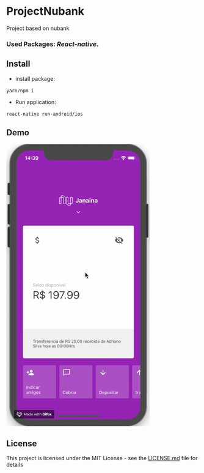 # ProjectNubank
Project based on nubank

### **Used Packages:**  *React-native*.

## Install
  - install package:
  ```
  yarn/npm i
  ```
  - Run application:
  ```
  react-native run-android/ios
  ```

## Demo

![Nubank Demo](screen/test.gif)

## License

This project is licensed under the MIT License - see the [LICENSE.md](LICENSE.md) file for details
